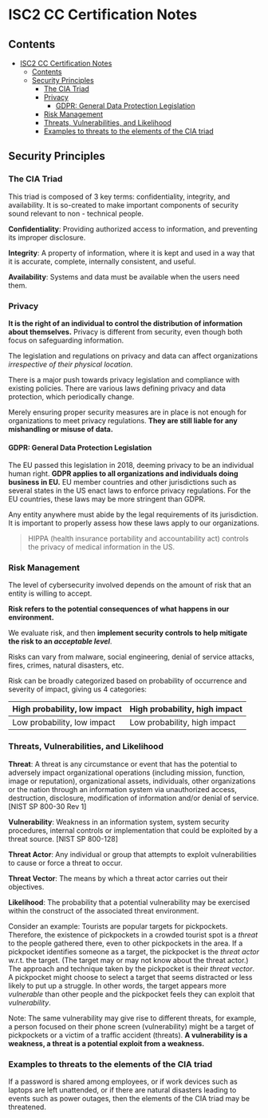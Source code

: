 # ISC2 CC Certification Notes

## Contents

- [ISC2 CC Certification Notes](#isc2-cc-certification-notes)
  - [Contents](#contents)
  - [Security Principles](#security-principles)
    - [The CIA Triad](#the-cia-triad)
    - [Privacy](#privacy)
      - [GDPR: General Data Protection Legislation](#gdpr-general-data-protection-legislation)
    - [Risk Management](#risk-management)
    - [Threats, Vulnerabilities, and Likelihood](#threats-vulnerabilities-and-likelihood)
    - [Examples to threats to the elements of the CIA triad](#examples-to-threats-to-the-elements-of-the-cia-triad)

## Security Principles

### The CIA Triad

This triad is composed of 3 key terms: confidentiality, integrity, and availability. It is so-created to make important components of security sound relevant to non - technical people.

**Confidentiality**: Providing authorized access to information, and preventing its improper disclosure.

**Integrity**: A property of information, where it is kept and used in a way that it is accurate, complete, internally consistent, and useful.

**Availability**: Systems and data must be available when the users need them.

### Privacy

**It is the right of an individual to control the distribution of information about themselves.** Privacy is different from security, even though both focus on safeguarding information.

The legislation and regulations on privacy and data can affect organizations _irrespective of their physical location_.

There is a major push towards privacy legislation and compliance with existing policies. There are various laws defining privacy and data protection, which periodically change.

Merely ensuring proper security measures are in place is not enough for organizations to meet privacy regulations. **They are still liable for any mishandling or misuse of data.**

#### GDPR: General Data Protection Legislation

The EU passed this legislation in 2018, deeming privacy to be an individual human right. **GDPR applies to all organizations and individuals doing business in EU.** EU member countries and other jurisdictions such as several states in the US enact laws to enforce privacy regulations. For the EU countries, these laws may be more stringent than GDPR.

Any entity anywhere must abide by the legal requirements of its jurisdiction. It is important to properly assess how these laws apply to our organizations.

> HIPPA (health insurance portability and accountability act) controls the privacy of medical information in the US.

### Risk Management

The level of cybersecurity involved depends on the amount of risk that an entity is willing to accept.

**Risk refers to the potential consequences of what happens in our environment.**

We evaluate risk, and then **implement security controls to help mitigate the risk to an _acceptable level_**.

Risks can vary from malware, social engineering, denial of service attacks, fires, crimes, natural disasters, etc.

Risk can be broadly categorized based on probability of occurrence and severity of impact, giving us 4 categories:

| High probability, low impact | High probability, high impact |
| ---------------------------- | ----------------------------- |
| Low probability, low impact  | Low probability, high impact  |

### Threats, Vulnerabilities, and Likelihood

**Threat**: A threat is any circumstance or event that has the potential to adversely impact organizational operations (including mission, function, image or reputation), organizational assets, individuals, other organizations or the nation through an information system via unauthorized access, destruction, disclosure, modification of information and/or denial of service. [NIST SP 800-30 Rev 1]

**Vulnerability**: Weakness in an information system, system security procedures, internal controls or implementation that could be exploited by a threat source. [NIST SP 800-128]

**Threat Actor**: Any individual or group that attempts to exploit vulnerabilities to cause or force a threat to occur.

**Threat Vector**: The means by which a threat actor carries out their objectives.

**Likelihood**: The probability that a potential vulnerability may be exercised within the construct of the associated threat environment.

Consider an example: Tourists are popular targets for pickpockets. Therefore, the existence of pickpockets in a crowded tourist spot is a _threat_ to the people gathered there, even to other pickpockets in the area. If a pickpocket identifies someone as a target, the pickpocket is the _threat actor_ w.r.t. the target. (The target may or may not know about the threat actor.) The approach and technique taken by the pickpocket is their _threat vector_. A pickpocket might choose to select a target that seems distracted or less likely to put up a struggle. In other words, the target appears more _vulnerable_ than other people and the pickpocket feels they can exploit that _vulnerability_.

Note: The same vulnerability may give rise to different threats, for example, a person focused on their phone screen (vulnerability) might be a target of pickpockets or a victim of a traffic accident (threats). **A vulnerability is a weakness, a threat is a potential exploit from a weakness.**

### Examples to threats to the elements of the CIA triad

If a password is shared among employees, or if work devices such as laptops are left unattended, or if there are natural disasters leading to events such as power outages, then the elements of the CIA triad may be threatened.
